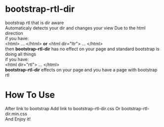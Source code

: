 # bootstrap-rtl-dir
bootstrap rtl that is dir aware
<br/>
Automaticaly detects your dir and changes your view Due to the html direction
<br/>
if you have:
<br/>
&lt;html&gt; ... &lt;/html&gt; <b>or</b> &lt;html dir="ltr"&gt; ... &lt;/html&gt;
<br/>
  then <b>bootstrap-rtl-dir</b> has no effect on your page and standard bootstrap is doing all things
<br/>
if you have:
<br/>
&lt;html dir="rtl"&gt; ... &lt;/html&gt;
<br/>
  <b>bootstrap-rtl-dir</b> effects on your page and you have a page with bootstrap rtl
<h1>How To Use</h1>
After link to bootstrap Add link to bootstrap-rtl-dir.css Or bootstrap-rtl-dir.min.css
<br/>And Enjoy it!
